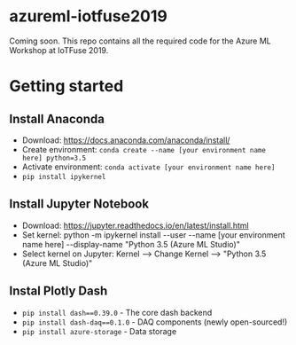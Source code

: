 # azureml-iotfuse2019
Coming soon. This repo contains all the required code for the Azure ML Workshop at IoTFuse 2019. 

# Getting started

## Install Anaconda

- Download: https://docs.anaconda.com/anaconda/install/
- Create environment: `conda create --name [your environment name here] python=3.5`
- Activate environment: `conda activate [your environment name here]`
- `pip install ipykernel`
## Install Jupyter Notebook

- Download: https://jupyter.readthedocs.io/en/latest/install.html
- Set kernel: python -m ipykernel install --user --name [your environment name here] --display-name "Python 3.5 (Azure ML Studio)"
- Select kernel on Jupyter: Kernel --> Change Kernel --> "Python 3.5 (Azure ML Studio)"

## Instal Plotly Dash

- `pip install dash==0.39.0` - The core dash backend
- `pip install dash-daq==0.1.0` - DAQ components (newly open-sourced!)
- `pip install azure-storage` - Data storage

